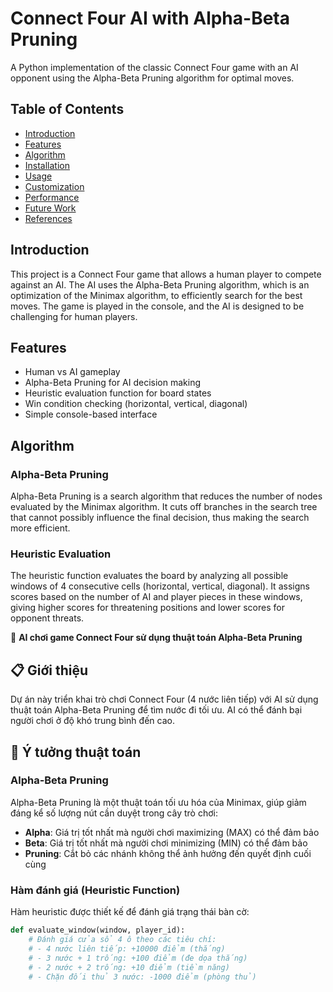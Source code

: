 # Connect Four AI with Alpha-Beta Pruning

A Python implementation of the classic Connect Four game with an AI opponent using the Alpha-Beta Pruning algorithm for optimal moves.

## Table of Contents
- [Introduction](#introduction)
- [Features](#features)
- [Algorithm](#algorithm)
- [Installation](#installation)
- [Usage](#usage)
- [Customization](#customization)
- [Performance](#performance)
- [Future Work](#future-work)
- [References](#references)


## Introduction

This project is a Connect Four game that allows a human player to compete against an AI. The AI uses the Alpha-Beta Pruning algorithm, which is an optimization of the Minimax algorithm, to efficiently search for the best moves. The game is played in the console, and the AI is designed to be challenging for human players.

## Features

- Human vs AI gameplay
- Alpha-Beta Pruning for AI decision making
- Heuristic evaluation function for board states
- Win condition checking (horizontal, vertical, diagonal)
- Simple console-based interface

## Algorithm

### Alpha-Beta Pruning

Alpha-Beta Pruning is a search algorithm that reduces the number of nodes evaluated by the Minimax algorithm. It cuts off branches in the search tree that cannot possibly influence the final decision, thus making the search more efficient.

### Heuristic Evaluation

The heuristic function evaluates the board by analyzing all possible windows of 4 consecutive cells (horizontal, vertical, diagonal). It assigns scores based on the number of AI and player pieces in these windows, giving higher scores for threatening positions and lower scores for opponent threats.






🎯 **AI chơi game Connect Four sử dụng thuật toán Alpha-Beta Pruning**

## 📋 Giới thiệu

Dự án này triển khai trò chơi Connect Four (4 nước liên tiếp) với AI sử dụng thuật toán Alpha-Beta Pruning để tìm nước đi tối ưu. AI có thể đánh bại người chơi ở độ khó trung bình đến cao.

## 🧠 Ý tưởng thuật toán

### Alpha-Beta Pruning

Alpha-Beta Pruning là một thuật toán tối ưu hóa của Minimax, giúp giảm đáng kể số lượng nút cần duyệt trong cây trò chơi:

- **Alpha**: Giá trị tốt nhất mà người chơi maximizing (MAX) có thể đảm bảo
- **Beta**: Giá trị tốt nhất mà người chơi minimizing (MIN) có thể đảm bảo
- **Pruning**: Cắt bỏ các nhánh không thể ảnh hưởng đến quyết định cuối cùng

### Hàm đánh giá (Heuristic Function)

Hàm heuristic được thiết kế để đánh giá trạng thái bàn cờ:

```python
def evaluate_window(window, player_id):
    # Đánh giá cửa sổ 4 ô theo các tiêu chí:
    # - 4 nước liên tiếp: +10000 điểm (thắng)
    # - 3 nước + 1 trống: +100 điểm (đe dọa thắng)
    # - 2 nước + 2 trống: +10 điểm (tiềm năng)
    # - Chặn đối thủ 3 nước: -1000 điểm (phòng thủ)
